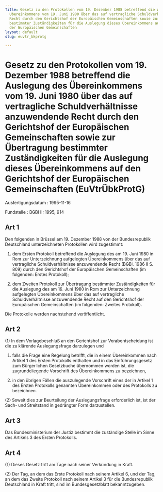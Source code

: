 ```yaml
---
Title: Gesetz zu den Protokollen vom 19. Dezember 1988 betreffend die Auslegung des
  Übereinkommens vom 19. Juni 1980 über das auf vertragliche Schuldverhältnisse anzuwendende
  Recht durch den Gerichtshof der Europäischen Gemeinschaften sowie zur Übertragung
  bestimmter Zuständigkeiten für die Auslegung dieses Übereinkommens auf den Gerichtshof
  der Europäischen Gemeinschaften
layout: default
slug: euvtr_bkprotg

---
```


# Gesetz zu den Protokollen vom 19. Dezember 1988 betreffend die Auslegung des Übereinkommens vom 19. Juni 1980 über das auf vertragliche Schuldverhältnisse anzuwendende Recht durch den Gerichtshof der Europäischen Gemeinschaften sowie zur Übertragung bestimmter Zuständigkeiten für die Auslegung dieses Übereinkommens auf den Gerichtshof der Europäischen Gemeinschaften (EuVtrÜbkProtG)

Ausfertigungsdatum
:   1995-11-16

Fundstelle
:   BGBl II: 1995, 914



## Art 1

Den folgenden in Brüssel am 19. Dezember 1988 von der Bundesrepublik
Deutschland unterzeichneten Protokollen wird zugestimmt:

1.  dem Ersten Protokoll betreffend die Auslegung des am 19. Juni 1980 in
    Rom zur Unterzeichnung aufgelegten Übereinkommens über das auf
    vertragliche Schuldverhältnisse anzuwendende Recht (BGBl. 1986 II S.
    809) durch den Gerichtshof der Europäischen Gemeinschaften (im
    folgenden: Erstes Protokoll);


2.  dem Zweiten Protokoll zur Übertragung bestimmter Zuständigkeiten für
    die Auslegung des am 19. Juni 1980 in Rom zur Unterzeichnung
    aufgelegten Übereinkommens über das auf vertragliche
    Schuldverhältnisse anzuwendende Recht auf den Gerichtshof der
    Europäischen Gemeinschaften (im folgenden: Zweites Protokoll).



Die Protokolle werden nachstehend veröffentlicht.


## Art 2

(1) In dem Vorlagebeschluß an den Gerichtshof zur Vorabentscheidung
ist die zu klärende Auslegungsfrage darzulegen und

1.  falls die Frage eine Regelung betrifft, die in einem Übereinkommen
    nach Artikel 1 des Ersten Protokolls enthalten und in das
    Einführungsgesetz zum Bürgerlichen Gesetzbuche übernommen worden ist,
    die zugrundeliegende Vorschrift des Übereinkommens zu bezeichnen,


2.  in den übrigen Fällen die auszulegende Vorschrift eines der in Artikel
    1 des Ersten Protokolls genannten Übereinkommen oder des Protokolls zu
    bezeichnen.




(2) Soweit dies zur Beurteilung der Auslegungsfrage erforderlich ist,
ist der Sach- und Streitstand in gedrängter Form darzustellen.


## Art 3

Das Bundesministerium der Justiz bestimmt die zuständige Stelle im
Sinne des Artikels 3 des Ersten Protokolls.


## Art 4

(1) Dieses Gesetz tritt am Tage nach seiner Verkündung in Kraft.

(2) Der Tag, an dem das Erste Protokoll nach seinem Artikel 6, und der
Tag, an dem das Zweite Protokoll nach seinem Artikel 3 für die
Bundesrepublik Deutschland in Kraft tritt, sind im Bundesgesetzblatt
bekanntzugeben.

